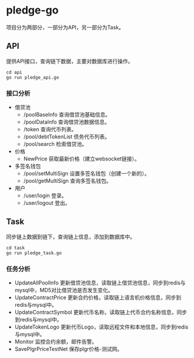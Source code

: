 # pledge-go

项目分为两部分，一部分为API，另一部分为Task。

## API

提供API接口，查询链下数据，主要对数据库进行操作。

```shell
cd api
go run pledge_api.go
```

### 接口分析

- 借贷池
  - /poolBaseInfo 查询借贷池基础信息。
  - /poolDataInfo 查询借贷池数据信息。
  - /token 查询代币列表。
  - /pool/debtTokenList 债务代币列表。
  - /pool/search 检索借贷池。
- 价格
  - NewPrice 获取最新价格（建立websocket链接）。
- 多签名钱包
  - /pool/setMultiSign 设置多签名钱包（创建一个新的）。
  - /pool/getMultiSign 查询多签名钱包。
- 用户
  - /user/login 登录。
  - /user/logout 登出。

## Task

同步链上数据到链下，查询链上信息，添加到数据库中。

```shell
cd task
go run pledge_task.go
```

### 任务分析

- UpdateAllPoolInfo 更新借贷池信息，读取链上借贷池信息，同步到redis与mysql中，MD5对比借贷池是否发生变化。
- UpdateContractPrice 更新合约价格，读取链上语言机价格信息，同步到redis与mysql中。
- UpdateContractSymbol 更新代币名称，读取链上代币合约名称信息，同步到redis与mysql中。
- UpdateTokenLogo 更新代币Logo，读取远程文件和本地信息，同步到redis与mysql中。
- Monitor 监控合约余额，邮件告警。
- SavePlgrPriceTestNet 保存plgr价格-测试网。
